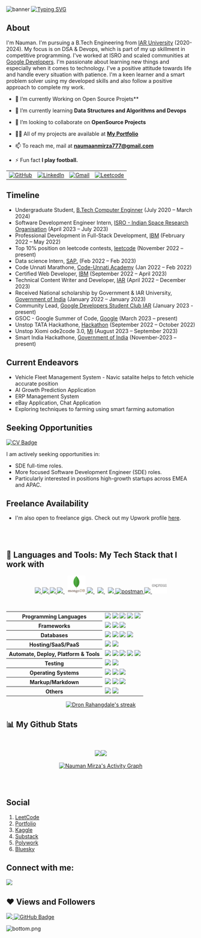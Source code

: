 
![banner](https://github.com/Naumaan777/git-github123/blob/main/logo.jpeg)
[![Typing SVG](https://readme-typing-svg.herokuapp.com/?lines=Hi+there+👋;Welcome+to+profile+of+Naumaan_Mirza)](https://git.io/typing-svg)

## About

I'm Nauman. I'm pursuing a B.Tech Engineering from [IAR University](https://www.iar.ac.in) (2020-2024). My focus is on DSA & Devops, which is part of my up skillment in competitive programming. I've worked at ISRO and scaled communities at [Google Developers](https://developers.google.com/profile/u/naumanmirza24). I'm passionate about learning new things and especially when it comes to technology. I've a positive attitude towards life and handle every situation with patience. I'm a keen learner and a smart problem solver using my developed skills and also follow a positive approach to complete my work.

- 🔭 I’m currently Working on Open Source Projets**

- 🌱 I’m currently learning **Data Structures and Algorithms and Devops**

- 👯 I’m looking to collaborate on **OpenSource Projects**

- 👨‍💻 All of my projects are available at **[My Portfolio](https://github.com/Naumaan777?tab=repositories)**

- 📫 To reach me, mail at **naumaanmirza777@gmail.com**

- ⚡ Fun fact **I play football.**
<table>
  <tr>
      <td><a href="https://github.com/Naumaan777"><img src="https://img.shields.io/github/followers/IdealisticINTJ.svg?label=GitHub&style=social" alt="GitHub"></a></td>
      <td><a href="https://www.linkedin.com/in/naumaan-mirza-10851a235"><img src="https://img.shields.io/badge/LinkedIn--_.svg?style=social&logo=linkedin" alt="LinkedIn"></a></td>
      <td><a href="mailto:naumaanmirza777@gmail.com"><img src="https://img.shields.io/badge/Gmail--_.svg?style=social&logo=gmail" alt="Gmail"></a></td>
      <td><a href="https://leetcode.com/Nauman_Mirza777/"><img src= "https://img.shields.io/badge/Leetcode--_.svg?style=social&logo=leetcode" alt="Leetcode"></a></td>
  </tr>
</table>


## Timeline

- Undergraduate Student, [B.Tech Computer Enginner](https://iar.ac.in/) (July 2020 – March 2024)
- Software Development Engineer Intern, [ISRO - Indian Space Research Organisation](https://www.isro.gov.in/) (April 2023 – July 2023)
- Professional Development in Full-Stack Development, [IBM](https://www.ibm.com/) (February 2022 – May 2022)
- Top 10% position on leetcode contests, [leetcode](https://leetcode.com/Nauman_Mirza777/) (November 2022 – present)
- Data science Intern, [SAP.](https://www.sap.com/) (Feb 2022 – Feb 2023)
- Code Unnati Marathone, [Code-Unnati Academy](https://codeunnati.edunetfoundation.com/) (Jan 2022 – Feb 2022)
- Certified Web Developer, [IBM](https://www.ibm.com/) (September 2022 –  April 2023)
- Technical Content Writer and Developer, [IAR](https://iar.ac.in/) (April 2022 – December 2023)
- Received National scholarship by Government & IAR University, [Government of India](https://scholarships.gov.in/) (January 2022 – January 2023)
- Community Lead, [Google Developers Student Club IAR](https://developers.google.com/profile/u/naumanmirza24) (January 2023 - present)
- GSOC - Google Summer of Code, [Google](https://summerofcode.withgoogle.com/programs/2023/organizations) (March 2023 – present)
- Unstop TATA Hackathone, [Hackathon](https://unstop.com/competitions/tata-imagination-challenge-2023-tata-group-750864) (September 2022 – October 2022)
- Unstop Xiomi ode2code 3.0, [Mi](https://unstop.com/competitions/xiaomi-ode2code-30-xiaomi-india-713806) (August 2023 – September 2023)
- Smart India Hackathone, [Government of India](https://codeunnati.com/OpenMined) (November-2023 – present)

## Current Endeavors

* Vehicle Fleet Management System - Navic satalite helps to fetch vehicle accurate position
* AI Growth Prediction Application
* ERP Management System
* eBay Application, Chat Application
* Exploring techniques to farming using smart farming automation


## Seeking Opportunities

[![CV Badge](https://img.shields.io/badge/CV-Curriculum%20Vitae-%230759EA)](https://drive.google.com/file/d/1h3b4LuxgxdZYgD5sdzxNBnUuMLOufS3U/view?usp=drivesdk)

I am actively seeking opportunities in:
* SDE full-time roles.
* More focused Software Development Engineer (SDE) roles.
* Particularly interested in positions high-growth startups across EMEA and APAC.

## Freelance Availability
* I'm also open to freelance gigs. Check out my Upwork profile [here](https://www.upwork.com/freelancers/~01878becaad94524e1).

<br>
<br>

## 🚀 Languages and Tools: My Tech Stack that I work with

<p align="center"> 
    <a href="https://reactjs.org/" target="_blank"> <img src="https://img.icons8.com/color/48/000000/react-native.png"/> </a>
    <a href="https://getbootstrap.com" target="_blank"> <img src="https://img.icons8.com/color/48/000000/bootstrap.png"/> </a> 
    <a href="https://www.python.org" target="_blank"> <img src="https://img.icons8.com/color/48/000000/python.png"/> </a> 
    <a style="padding-right:8px;" href="https://nodejs.org" target="_blank"> <img src="https://img.icons8.com/color/48/000000/nodejs.png"/> </a> 
    <a href="https://www.mongodb.com/" target="_blank"> <img src="https://raw.githubusercontent.com/devicons/devicon/master/icons/mongodb/mongodb-original-wordmark.svg" alt="mongodb" width="48" height="48"/> </a> 
     <a style="padding-right:8px;" href="https://www.docker.com/" target="_blank"> <img src="https://img.icons8.com/color/48/000000/docker.png"/> </a> 
      <a style="padding-right:8px;" href="https://kubernetes.io/" target="_blank"> <img src="https://img.icons8.com/color/48/000000/kubernetes.png"/> </a> 
    <a href="https://firebase.google.com/" target="_blank"> <img src="https://img.icons8.com/color/48/000000/firebase.png"/> </a> 
    <a href="https://postman.com" target="_blank"> <img src="https://www.vectorlogo.zone/logos/getpostman/getpostman-icon.svg" alt="postman" width="45" height="45"/> </a>   
    <a href="https://git-scm.com/" target="_blank"> <img src="https://img.icons8.com/color/48/000000/git.png"/> </a> 
    <a href="https://expressjs.com" target="_blank"> <img src="https://raw.githubusercontent.com/devicons/devicon/master/icons/express/express-original-wordmark.svg" alt="express" width="40" height="40"/> </a>
</p>

<!-- [![React Badge](https://img.shields.io/badge/-React-61DBFB?style=for-the-badge&labelColor=black&logo=react&logoColor=61DBFB)](#)  [![Javascript Badge](https://img.shields.io/badge/-Javascript-F0DB4F?style=for-the-badge&labelColor=black&logo=javascript&logoColor=F0DB4F)](#) [![Typescript Badge](https://img.shields.io/badge/-Typescript-007acc?style=for-the-badge&labelColor=black&logo=typescript&logoColor=007acc)](#) [![Nodejs Badge](https://img.shields.io/badge/-Nodejs-3C873A?style=for-the-badge&labelColor=black&logo=node.js&logoColor=3C873A)](#) [![GraphQL Badge](https://img.shields.io/badge/-GraphQl-e535ab?style=for-the-badge&labelColor=black&logo=node.js&logoColor=e535ab)](#) -->
<br/>
<table align="center" style="width:100%">
 <tr>
    <th>Programming Languages</th>
    <td> 
      <img src="https://img.shields.io/badge/-Java-007396?style=flat-square&logo=java" />
      <img src="https://img.shields.io/badge/-javascript-F0DB4F?style=flat-square&logo=javascript&logoColor=black" />
      <img src="https://img.shields.io/badge/-php-474A8A?style=flat-square&logo=php&logoColor=white" />
      <img src="https://img.shields.io/badge/-Nodejs-339933?style=flat-square&logo=Node.js&logoColor=white" />
      <img src="https://img.shields.io/badge/-Python-ffff47?style=flat-square&logo=python" />
<!--       <img src="https://img.shields.io/badge/-C-00599c?style=flat-square&logo=c%2B%2B&logoColor=Crayola" /> -->
<!--       <img src="https://img.shields.io/badge/-C++-787CB5?style=flat-square&logo=c%2B%2B&logoColor=Crayola" /> -->
<!--       <img src="https://img.shields.io/badge/-ReactJs-61DAFB?style=flat-square&logoColor=white&style=for-the-badge" /> -->
   </td>
  </tr>
  <tr>
    <th>Frameworks</th>
    <td>
      <img src="https://img.shields.io/badge/Spring_Boot-grey.svg?&style=flat-square&logo=spring-boot&logoColor=light-green" />
      <img src="https://img.shields.io/badge/Hibernate-grey.svg?&style=flat-square&logo=hibernate&logoColor=light-green" />
      <img src="https://img.shields.io/badge/-React.js-black?style=flat-square&logo=react&logoColor=Crayola" />
<!--       <img src="https://img.shields.io/badge/-redux-black?style=flat-square&logo=redux&logoColor=violet" /> -->
<!--       <img src="https://img.shields.io/badge/-Express.js-000000?style=flat-square&logo=express&logoColor=white" /> -->
    </td>
  </tr>
  <tr>
    <th>Databases</th>
    <td>
      <img src="https://img.shields.io/badge/SQLite-07405E?style=flat-square&logo=sqlite&logoColor=white" />
      <img src="https://img.shields.io/badge/-MySQL-4479A1?style=flat-square&logo=mysql&logoColor=white" />
      <img src="https://img.shields.io/badge/-MongoDB-black?style=flat-square&logo=mongodb" />
      <img src="https://img.shields.io/badge/-Redis-DC382D?style=flat-square&logo=redis&logoColor=white" />
<!--       <img src="https://img.shields.io/badge/PostgreSQL-316192.svg?&style=flat-square&logo=postgresql&logoColor=white" /> -->
    </td>
  </tr>
  <tr>
    <th>Hosting/SaaS/PaaS</th>
    <td>
      <img src="https://img.shields.io/badge/Firebase-FFCA28?style=flat-square&logo=firebase&logoColor=white" />
      <img src="https://img.shields.io/badge/heroku%20-%23430098.svg?&style=flat-square&logo=heroku&logoColor=white" />
    </td>
  </tr>
  <tr>
    <th>Automate, Deploy, Platform & Tools</th>
    <td>
      <img src="https://img.shields.io/badge/-Docker-2496ED?style=flat-square&logo=docker&logoColor=white" />
      <img src="https://img.shields.io/badge/-Jenkins-DC382D?style=flat-square&logo=jenkins&logoColor=white" />
      <img src="https://img.shields.io/badge/-Git-black?style=flat-square&logo=git" /> 
      <img src="https://img.shields.io/badge/nginx%20-%23009639.svg?&style=flat-square&logo=nginx&logoColor=white" /> 
      <img src="https://img.shields.io/badge/-GitHub-181717?style=flat-square&logo=github" />
    </td>
  </tr>
  <tr>
    <th>Testing</th>
    <td>
      <img src="https://img.shields.io/badge/-Mocha-%238D6748?style=flat-square&logo=mocha&logoColor=white" />
      <img src="https://img.shields.io/badge/Junit5-25A162.svg?&style=flat-square&logo=postgresql&logoColor=white" />
    </td>
  </tr>
  <tr>
    <th>Operating Systems</th>
    <td>
      <img src="https://img.shields.io/badge/Linux-FCC624?style=flat-square&logo=linux&logoColor=black" />
      <img src="https://img.shields.io/badge/Windows-0078D6?style=flat-square&logo=windows&logoColor=white" />
      <img src="https://img.shields.io/badge/mac%20os-000000.svg?&style=flat-square&logo=apple&logoColor=white" />
    </td>
  </tr>
  <tr>
    <th>Markup/Markdown</th>
    <td>
      <img src="https://img.shields.io/badge/-HTML5-E34F26?style=flat-square&logo=html5&logoColor=white" />
      <img src="https://img.shields.io/badge/Markdown-%23000000.svg?&style=flat-square&logo=markdown&logoColor=white" />
      <img src="https://img.shields.io/badge/-CSS3-1572B6?style=flat-square&logo=css3" />
    </td>
  </tr>
  <tr>
    <th>Others</th>
    <td>
      <img src="https://img.shields.io/badge/-RaspberryPi-C51A4A?style=flat-square&logo=raspberry-pi&logoColor=white" />
      <img src="https://img.shields.io/badge/-Arduino-00979D?style=flat-square&logo=Arduino&logoColor=white" />
    </td>
  </tr>
  
</table>

<div align="center">
  <a href="https://github.com/Drontitan/github-readme-streak-stats">
      <img title="🔥 Get streak stats for your profile at git.io/streak-stats" alt="Dron Rahangdale's streak" src="https://github-readme-streak-stats.herokuapp.com/?user=Drontitan&theme=black-ice&hide_border=true&stroke=0000&background=060A0CD0"/>
  </a>
</div>

## 📊 My Github Stats

  <br/>
<p align="center">
  <img height="150px" src="https://github-readme-stats.vercel.app/api?username=Naumaan777&hide_title=true&hide_border=true&show_icons=true&include_all_commits=true&count_private=true&line_height=21&text_color=000&icon_color=000&bg_color=0,ea6161,ffc64d,fffc4d,52fa5a&theme=graywhite" /><!-- wi*quL3fcV --><img height="150px" src="https://github-readme-stats.vercel.app/api/top-langs/?username=Naumaan777&hide=html&hide_title=true&hide_border=true&layout=compact&langs_count=6&exclude_repo=comp426,Redventures-Movie-Quotes&text_color=000&icon_color=fff&bg_color=0,52fa5a,4dfcff,c64dff&theme=graywhite" /></a>
<p align="center">
<a href="https://github.com/Naumaan777/github-readme-activity-graph"><img width="900px" alt="Nauman Mirza's Activity Graph" src="https://activity-graph.herokuapp.com/graph?username=Naumaan777&bg_color=0D1117&color=5BCDEC&line=5BCDEC&point=FFFFFF&hide_border=true" /></a>
</p>
   
<br/>
<br/>

## Social

1. [LeetCode](https://leetcode.com/Nauman_Mirza777/)
2. [Portfolio](https://Naumaan-mirza-portfolio.app)
3. [Kaggle](https://www.kaggle.com/naumanmirza777) 
4. [Substack](https://substack.com/@mrn36?utm_source=user-menu)
5. [Polywork](https://www.polywork.com/nauman_mirza)
6. [Bluesky](https://bsky.app/profile/naumanmirza777.bsky.social)




## Connect with me:
<p align="left">
  <a href = "https://www.linkedin.com/in/naumaan-mirza-10851a235"><img src="https://img.icons8.com/fluent/48/000000/linkedin.png"/></a>
</p>

## ❤ Views and Followers

<a href="https://github.com/Naumaan777/github-profile-views-counter">
    <img src="https://komarev.com/ghpvc/?username=Naumaan777">
</a>
<a href="https://github.com/Naumaan777?tab=followers"><img src="https://img.shields.io/github/followers/Naumaan777?label=Followers&style=social" alt="GitHub Badge"></a>

![bottom.png](https://i.loli.net/2020/07/12/b3grZD6LFseGuUP.png)

<!--
**Naumaan777/Naumaan777** is a ✨ _special_ ✨ repository because its `README.md` (this file) appears on your GitHub profile.
-->

